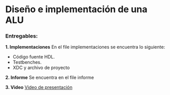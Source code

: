 # Diseño e implementación de una ALU 

### Entregables:
**1. Implementaciones**
En el file implementaciones se encuentra lo siguiente: 
- Código fuente HDL.
- Testbenches.
- XDC y archivo de proyecto

**2. Informe**
Se encuentra en el file informe


**3. Video**
[Video de presentación]( https://www.canva.com/design/DAG2U6kH1kc/RF2-V36vkl_MUPI_XD5f-w/edit?utm_content=DAG2U6kH1kc&utm_campaign=designshare&utm_medium=link2&utm_source=sharebutton)
